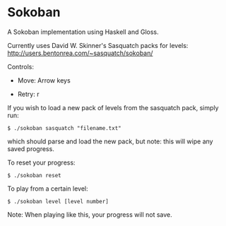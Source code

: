 Sokoban
=======

A Sokoban implementation using Haskell and Gloss.

Currently uses David W. Skinner's Sasquatch packs for levels: http://users.bentonrea.com/~sasquatch/sokoban/

Controls:

* Move: Arrow keys

* Retry: r

If you wish to load a new pack of levels from the sasquatch pack, simply run:

    $ ./sokoban sasquatch "filename.txt"


which should parse and load the new pack, but note: this will wipe any saved progress.

To reset your progress:

    $ ./sokoban reset

To play from a certain level:

    $ ./sokoban level [level number]

Note: When playing like this, your progress will not save.
